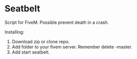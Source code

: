 # Seatbelt

Script for FiveM. Possible prevent death in a crash.

Installing:

1. Download zip or clone repo.
2. Add folder to your fivem server. Remember delete -master.
3. Add start seatbelt.
